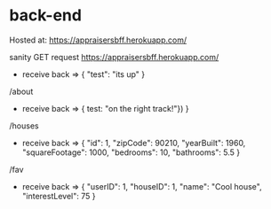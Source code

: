 # back-end

Hosted at: https://appraisersbff.herokuapp.com/
  
sanity GET request
https://appraisersbff.herokuapp.com/
  - receive back =>
    {
     "test": "its up"
    }


/about
  - receive back =>
    { 
      test: "on the right track!"})
    }

/houses
  - receive back =>
    {
    "id": 1,
    "zipCode": 90210,
    "yearBuilt": 1960,
    "squareFootage": 1000,
    "bedrooms": 10,
    "bathrooms": 5.5
  }

/fav
  - receive back =>
    {
    "userID": 1,
    "houseID": 1,
    "name": "Cool house",
    "interestLevel": 75
  }
